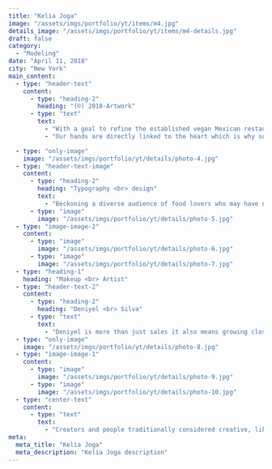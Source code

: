 ```yaml
---
title: "Kelia Joga"
image: "/assets/imgs/portfolio/yt/items/m4.jpg"
details_image: "/assets/imgs/portfolio/yt/items/m4-details.jpg"
draft: false
category:
  - "Modeling"
date: "April 11, 2018"
city: "New York"
main_content:
  - type: "header-text"
    content:
      - type: "heading-2"
        heading: "(©) 2018-Artwork"
      - type: "text"
        text:
          - "With a goal to refine the established vegan Mexican restaurants’ visual identity and language, we set out to create a brand that imagining the warm feeling of being in your Mother’s kitchen. The many hands that are involved in the cooking process and the hands that pass along recipes through generations."
          - "Our hands are directly linked to the heart which is why so much love and intention is put into the food created at home. This new visual direction leans into the intimate kitchen and familial connection within Mexican and Latin homes."

  - type: "only-image"
    image: "/assets/imgs/portfolio/yt/details/photo-4.jpg"
  - type: "header-text-image"
    content:
      - type: "heading-2"
        heading: "Typography <br> design"
        text:
          - "Beckoning a diverse audience of food lovers who may have never considered trying dumplings before. The unique blend of bold quirkiness and personality sets this brand apart, marking its own distinct place in the crowded world of bold font family."
      - type: "image"
        image: "/assets/imgs/portfolio/yt/details/photo-5.jpg"
  - type: "image-image-2"
    content:
      - type: "image"
        image: "/assets/imgs/portfolio/yt/details/photo-6.jpg"
      - type: "image"
        image: "/assets/imgs/portfolio/yt/details/photo-7.jpg"
  - type: "heading-1"
    heading: "Makeup <br> Artist"
  - type: "header-text-2"
    content:
      - type: "heading-2"
        heading: "Deniyel <br> Silva"
      - type: "text"
        text:
          - "Deniyel is more than just sales it also means growing closer to your customers, and developing a common vision around topics they care about, like environmental and social issues."
  - type: "only-image"
    image: "/assets/imgs/portfolio/yt/details/photo-8.jpg"
  - type: "image-image-1"
    content:
      - type: "image"
        image: "/assets/imgs/portfolio/yt/details/photo-9.jpg"
      - type: "image"
        image: "/assets/imgs/portfolio/yt/details/photo-10.jpg"
  - type: "center-text"
    content:
      - type: "text"
        text:
          - "Creators and people traditionally considered creative, like artists, writers, and designers, seem especially concerned about of when perform task better than humans just add to the frenzy."
meta:
  meta_title: "Kelia Joga"
  meta_description: "Kelia Joga description"
---
```

